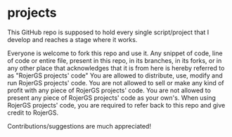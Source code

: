 projects
========

This GitHub repo is supposed to hold every single script/project that I develop and reaches a stage where it works.

Everyone is welcome to fork this repo and use it.
Any snippet of code, line of code or entire file, present in this repo, in its branches, in its forks,
or in any other place that acknowledges that it is from here is hereby referred to as "RojerGS projects' code"
You are allowed to distribute, use, modify and run RojerGS projects' code.
You are not allowed to sell or make any kind of profit with any piece of RojerGS projects' code.
You are not allowed to present any piece of RojerGS projects' code as your own's.
When using RojerGS projects' code, you are required to refer back to this repo and give credit to RojerGS.

Contributions/suggestions are much appreciated!
